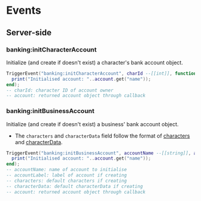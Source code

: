 # Events

## Server-side

### banking:initCharacterAccount

Initialize (and create if doesn't exist) a character's bank account object.

```lua
TriggerEvent("banking:initCharacterAccount", charId --[[int]], function(account --[[table]])
  print("Initialised account: "..account.get("name"));
end);
-- charId: character ID of account owner
-- account: returned account object through callback
```

### banking:initBusinessAccount

Initialize (and create if doesn't exist) a business' bank account object. 
* The `characters` and `characterData` field follow the format of [characters](account/attributes/#characters-table) and [characterData](account/attributes.md/#characterdata-table).

```lua
TriggerEvent("banking:initBusinessAccount", accountName --[[string]], accountLabel --[[string]], characters --[[table]], characterData --[[table]], function(account --[[table]])
  print("Initialised account: "..account.get("name"));
end);
-- accountName: name of account to initialise
-- accountLabel: label of account if creating
-- characters: default characters if creating
-- characterData: default characterData if creating
-- account: returned account object through callback
```